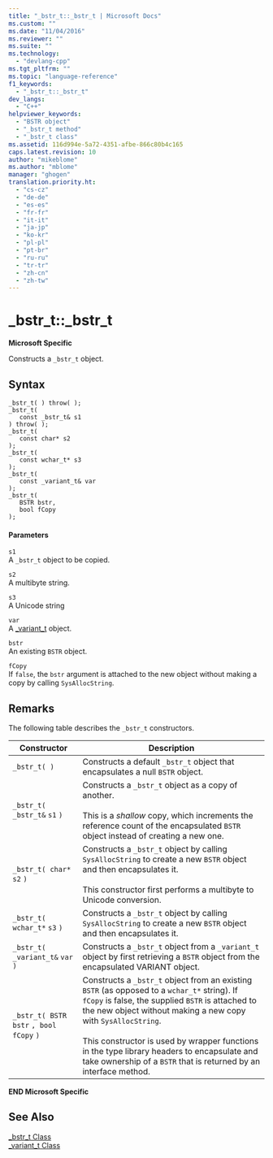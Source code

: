 ```yaml
---
title: "_bstr_t::_bstr_t | Microsoft Docs"
ms.custom: ""
ms.date: "11/04/2016"
ms.reviewer: ""
ms.suite: ""
ms.technology: 
  - "devlang-cpp"
ms.tgt_pltfrm: ""
ms.topic: "language-reference"
f1_keywords: 
  - "_bstr_t::_bstr_t"
dev_langs: 
  - "C++"
helpviewer_keywords: 
  - "BSTR object"
  - "_bstr_t method"
  - "_bstr_t class"
ms.assetid: 116d994e-5a72-4351-afbe-866c80b4c165
caps.latest.revision: 10
author: "mikeblome"
ms.author: "mblome"
manager: "ghogen"
translation.priority.ht: 
  - "cs-cz"
  - "de-de"
  - "es-es"
  - "fr-fr"
  - "it-it"
  - "ja-jp"
  - "ko-kr"
  - "pl-pl"
  - "pt-br"
  - "ru-ru"
  - "tr-tr"
  - "zh-cn"
  - "zh-tw"
---
```

# _bstr_t::_bstr_t
**Microsoft Specific**  
  
 Constructs a `_bstr_t` object.  
  
## Syntax  
  
```  
_bstr_t( ) throw( );   
_bstr_t(  
   const _bstr_t& s1   
) throw( );  
_bstr_t(  
   const char* s2   
);  
_bstr_t(  
   const wchar_t* s3   
);  
_bstr_t(  
   const _variant_t& var   
);  
_bstr_t(  
   BSTR bstr,  
   bool fCopy   
);  
```  
  
#### Parameters  
 `s1`  
 A `_bstr_t` object to be copied.  
  
 `s2`  
 A multibyte string.  
  
 `s3`  
 A Unicode string  
  
 `var`  
 A [_variant_t](../cpp/variant-t-class.md) object.  
  
 `bstr`  
 An existing `BSTR` object.  
  
 `fCopy`  
 If `false`, the `bstr` argument is attached to the new object without making a copy by calling `SysAllocString`.  
  
## Remarks  
 The following table describes the `_bstr_t` constructors.  
  
|Constructor|Description|  
|-----------------|-----------------|  
|`_bstr_t( )`|Constructs a default `_bstr_t` object that encapsulates a null `BSTR` object.|  
|`_bstr_t( _bstr_t&`  `s1`  `)`|Constructs a `_bstr_t` object as a copy of another.<br /><br /> This is a *shallow* copy, which increments the reference count of the encapsulated `BSTR` object instead of creating a new one.|  
|`_bstr_t( char*`  `s2`  `)`|Constructs a `_bstr_t` object by calling `SysAllocString` to create a new `BSTR` object and then encapsulates it.<br /><br /> This constructor first performs a multibyte to Unicode conversion.|  
|`_bstr_t( wchar_t*`  `s3`  `)`|Constructs a `_bstr_t` object by calling `SysAllocString` to create a new `BSTR` object and then encapsulates it.|  
|`_bstr_t( _variant_t&`  `var`  `)`|Constructs a `_bstr_t` object from a `_variant_t` object by first retrieving a `BSTR` object from the encapsulated VARIANT object.|  
|`_bstr_t( BSTR`  `bstr` `, bool`  `fCopy`  `)`|Constructs a `_bstr_t` object from an existing `BSTR` (as opposed to a `wchar_t*` string). If `fCopy` is false, the supplied `BSTR` is attached to the new object without making a new copy with `SysAllocString`.<br /><br /> This constructor is used by wrapper functions in the type library headers to encapsulate and take ownership of a `BSTR` that is returned by an interface method.|  
  
 **END Microsoft Specific**  
  
## See Also  
 [_bstr_t Class](../cpp/bstr-t-class.md)   
 [_variant_t Class](../cpp/variant-t-class.md)
